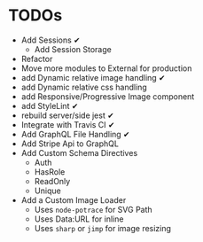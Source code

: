 # TODOs

- Add Sessions ✔
  - Add Session Storage
- Refactor
- Move more modules to External for production
- add Dynamic relative image handling ✔
- add Dynamic relative css handling
- add Responsive/Progressive Image component
- add StyleLint ✔
- rebuild server/side jest ✔
- Integrate with Travis CI ✔
- Add GraphQL File Handling ✔
- Add Stripe Api to GraphQL
- Add Custom Schema Directives
  - Auth
  - HasRole
  - ReadOnly
  - Unique
- Add a Custom Image Loader
  - Uses `node-potrace` for SVG Path
  - Uses Data:URL for inline
  - Uses `sharp` or `jimp` for image resizing
